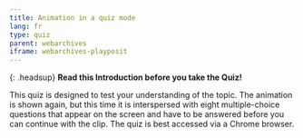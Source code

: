 ```yaml
---
title: Animation in a quiz mode
lang: fr
type: quiz
parent: webarchives
iframe: webarchives-playposit
---
```


{: .headsup}
**Read this Introduction before you take the Quiz!**

This quiz is designed to test your understanding of the topic. The animation is shown again, but this time it is interspersed with eight multiple-choice questions that appear on the screen and have to be answered before you can continue with the clip.
The quiz is best accessed via a Chrome browser.

<!-- more -->

